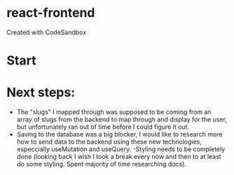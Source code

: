 # react-frontend

Created with CodeSandbox

# Start

# Next steps:

- The "slugs" I mapped through was supposed to be coming from an array of slugs from the backend to map through and display for the user, but unfortunately ran out of time before I could figure it out.
- Saving to the database was a big blocker, I would like to research more how to send data to the backend using these new technologies, especcially useMutation and useQuery.
  -Styling needs to be completely done (looking back I wish I took a break every now and then to at least do some styling. Spent majority of time researching docs).
